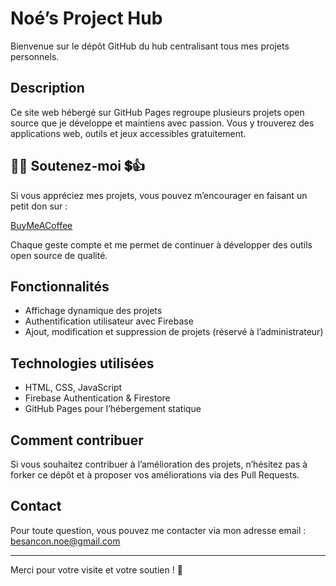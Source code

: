# Noé’s Project Hub

Bienvenue sur le dépôt GitHub du hub centralisant tous mes projets personnels.

## Description

Ce site web hébergé sur GitHub Pages regroupe plusieurs projets open source que je développe et maintiens avec passion. Vous y trouverez des applications web, outils et jeux accessibles gratuitement.

## 🎊🤏 Soutenez-moi 💲👍

Si vous appréciez mes projets, vous pouvez m’encourager en faisant un petit don sur :

[BuyMeACoffee](https://www.buymeacoffee.com/noebsc)

Chaque geste compte et me permet de continuer à développer des outils open source de qualité.

## Fonctionnalités

- Affichage dynamique des projets
- Authentification utilisateur avec Firebase
- Ajout, modification et suppression de projets (réservé à l’administrateur)

## Technologies utilisées

- HTML, CSS, JavaScript
- Firebase Authentication & Firestore
- GitHub Pages pour l’hébergement statique

## Comment contribuer

Si vous souhaitez contribuer à l’amélioration des projets, n’hésitez pas à forker ce dépôt et à proposer vos améliorations via des Pull Requests.

## Contact

Pour toute question, vous pouvez me contacter via mon adresse email : besancon.noe@gmail.com

---

Merci pour votre visite et votre soutien ! 🙂
